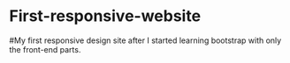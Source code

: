 # First-responsive-website
#My first responsive design site after I started learning bootstrap with only the front-end parts.
